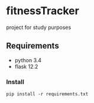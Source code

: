 # fitnessTracker
project for study purposes

## Requirements
- python 3.4
- flask 12.2

### Install
`pip install -r requirements.txt`

